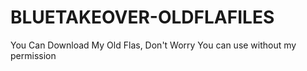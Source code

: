 # BLUETAKEOVER-OLDFLAFILES
You Can Download My Old Flas, Don't Worry You can use without my permission
